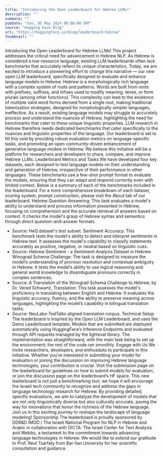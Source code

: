 ```yaml
---
title: "Introducing the Open Leaderboard for Hebrew LLMs!"
description: ""
summary: ""
pubDate: "Sun, 05 May 2024 00:00:00 GMT"
source: "Hugging Face Blog"
url: "https://huggingface.co/blog/leaderboard-hebrew"
thumbnail: ""
---
```


Introducing the Open Leaderboard for Hebrew LLMs!
This project addresses the critical need for advancement in Hebrew NLP. As Hebrew is considered a low-resource language, existing LLM leaderboards often lack benchmarks that accurately reflect its unique characteristics. Today, we are excited to introduce a pioneering effort to change this narrative — our new open LLM leaderboard, specifically designed to evaluate and enhance language models in Hebrew.
Hebrew is a morphologically rich language with a complex system of roots and patterns. Words are built from roots with prefixes, suffixes, and infixes used to modify meaning, tense, or form plurals (among other functions). This complexity can lead to the existence of multiple valid word forms derived from a single root, making traditional tokenization strategies, designed for morphologically simpler languages, ineffective. As a result, existing language models may struggle to accurately process and understand the nuances of Hebrew, highlighting the need for benchmarks that cater to these unique linguistic properties.
LLM research in Hebrew therefore needs dedicated benchmarks that cater specifically to the nuances and linguistic properties of the language. Our leaderboard is set to fill this void by providing robust evaluation metrics on language-specific tasks, and promoting an open community-driven enhancement of generative language models in Hebrew. We believe this initiative will be a platform for researchers and developers to share, compare, and improve Hebrew LLMs.
Leaderboard Metrics and Tasks
We have developed four key datasets, each designed to test language models on their understanding and generation of Hebrew, irrespective of their performance in other languages. These benchmarks use a few-shot prompt format to evaluate the models, ensuring that they can adapt and respond correctly even with limited context.
Below is a summary of each of the benchmarks included in the leaderboard. For a more comprehensive breakdown of each dataset, scoring system, prompt construction, please visit the About
tab of our leaderboard.
Hebrew Question Answering: This task evaluates a model's ability to understand and process information presented in Hebrew, focusing on comprehension and the accurate retrieval of answers based on context. It checks the model's grasp of Hebrew syntax and semantics through direct question-and-answer formats.
- Source: HeQ dataset's test subset.
Sentiment Accuracy: This benchmark tests the model's ability to detect and interpret sentiments in Hebrew text. It assesses the model's capability to classify statements accurately as positive, negative, or neutral based on linguistic cues.
- Source: Hebrew Sentiment - a Sentiment-Analysis Dataset in Hebrew.
Winograd Schema Challenge: The task is designed to measure the model’s understanding of pronoun resolution and contextual ambiguity in Hebrew. It tests the model’s ability to use logical reasoning and general world knowledge to disambiguate pronouns correctly in complex sentences.
- Source: A Translation of the Winograd Schema Challenge to Hebrew, by Dr. Vered Schwartz.
Translation: This task assesses the model's proficiency in translating between English and Hebrew. It evaluates the linguistic accuracy, fluency, and the ability to preserve meaning across languages, highlighting the model’s capability in bilingual translation tasks.
- Source: NeuLabs-TedTalks aligned translation corpus.
Technical Setup
The leaderboard is inspired by the Open LLM Leaderboard, and uses the Demo Leaderboard template. Models that are submitted are deployed automatically using HuggingFace’s Inference Endpoints and evaluated through API requests managed by the lighteval library. The implementation was straightforward, with the main task being to set up the environment; the rest of the code ran smoothly.
Engage with Us
We invite researchers, developers, and enthusiasts to participate in this initiative. Whether you're interested in submitting your model for evaluation or joining the discussion on improving Hebrew language technologies, your contribution is crucial. Visit the submission page on the leaderboard for guidelines on how to submit models for evaluation, or join the discussion page on the leaderboard’s HF space.
This new leaderboard is not just a benchmarking tool; we hope it will encourage the Israeli tech community to recognize and address the gaps in language technology research for Hebrew. By providing detailed, specific evaluations, we aim to catalyze the development of models that are not only linguistically diverse but also culturally accurate, paving the way for innovations that honor the richness of the Hebrew language. Join us in this exciting journey to reshape the landscape of language modeling!
Sponsorship
The leaderboard is proudly sponsored by DDR&D IMOD / The Israeli National Program for NLP in Hebrew and Arabic in collaboration with DICTA: The Israel Center for Text Analysis and Webiks, a testament to the commitment towards advancing language technologies in Hebrew. We would like to extend our gratitude to Prof. Reut Tsarfaty from Bar-Ilan University for her scientific consultation and guidance.